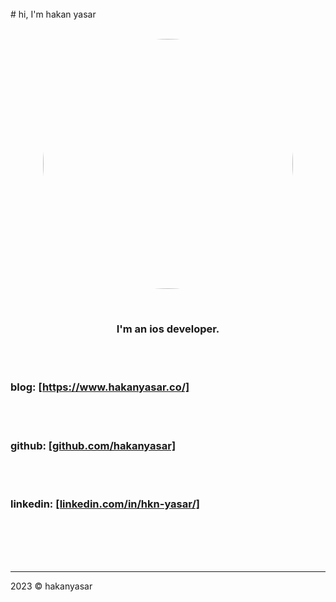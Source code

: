 <br>
# hi, I'm hakan yasar
<br><br>

<p align="center">
<img src="https://user-images.githubusercontent.com/6243566/212996083-e915d011-bbf8-4e7a-85d2-e9f4dbf3cb78.png" height="400" width="400" style="border-radius:50%" >
</p>
  
<br>
<h3 align="center">
I'm an ios developer. 
</h3>


<br><br>

<p align="center">

<h3>blog: <a href="https://www.hakanyasar.co/">[https://www.hakanyasar.co/]</a> </h3>

<br><br>

<h3>github: <a href="https://github.com/hakanyasar">[github.com/hakanyasar]</a> </h3>

<br><br>

<h3>linkedin: <a href="https://www.linkedin.com/in/hkn-yasar/">[linkedin.com/in/hkn-yasar/]</a> </h3>

</p>  
  
<br><br><br><br>

***
2023 © hakanyasar

